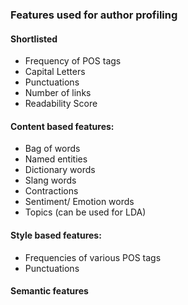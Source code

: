 ### Features used for author profiling

#### Shortlisted
* Frequency of POS tags
* Capital Letters
* Punctuations
* Number of links
* Readability Score

#### Content based features:
* Bag of words
* Named entities
* Dictionary words
* Slang words
* Contractions
* Sentiment/ Emotion words
* Topics (can be used for LDA)

#### Style based features:
* Frequencies of various POS tags
* Punctuations

#### Semantic features

